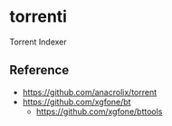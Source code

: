 # torrenti

Torrent Indexer

## Reference

- https://github.com/anacrolix/torrent
- https://github.com/xgfone/bt
  - https://github.com/xgfone/bttools
